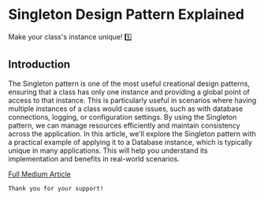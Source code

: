 # Singleton Design Pattern Explained

Make your class's instance unique! 1️⃣

## Introduction

The Singleton pattern is one of the most useful creational design patterns, ensuring that a class has only one instance and providing a global point of access to that instance. This is particularly useful in scenarios where having multiple instances of a class would cause issues, such as with database connections, logging, or configuration settings. By using the Singleton pattern, we can manage resources efficiently and maintain consistency across the application. In this article, we'll explore the Singleton pattern with a practical example of applying it to a Database instance, which is typically unique in many applications. This will help you understand its implementation and benefits in real-world scenarios.

[Full Medium Article](https://levelup.gitconnected.com/singleton-design-pattern-explained-c7ca04e48ce7)

```
Thank you for your support!
```
